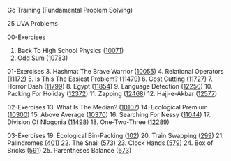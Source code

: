 Go Training (Fundamental Problem Solving)

25 UVA Problems

00-Exercises
1. Back To High School Physics ([10071](https://onlinejudge.org/external/100/10071.pdf))
2. Odd Sum ([10783](https://onlinejudge.org/external/107/10783.pdf))

01-Exercises
3. Hashmat The Brave Warrior ([10055](https://onlinejudge.org/external/100/10055.pdf))
4. Relational Operators ([11172](https://onlinejudge.org/external/111/11172.pdf))
5. Is This The Easiest Problem? ([11479](https://onlinejudge.org/external/114/11479.pdf))
6. Cost Cutting ([11727](https://onlinejudge.org/external/117/11727.pdf))
7. Horror Dash ([11799](https://onlinejudge.org/external/117/11799.pdf))
8. Egypt ([11854](https://onlinejudge.org/external/118/11854.pdf))
9. Language Detection ([12250](https://onlinejudge.org/external/122/12250.pdf))
10. Packing For Holiday ([12372](https://onlinejudge.org/external/123/12372.pdf))
11. Zapping ([12468](https://onlinejudge.org/external/124/12468.pdf))
12. Hajj-e-Akbar ([12577](https://onlinejudge.org/external/125/12577.pdf))

02-Exercises
13. What Is The Median? ([10107](https://onlinejudge.org/external/101/10107.pdf))
14. Ecological Premium ([10300](https://onlinejudge.org/external/103/10300.pdf))
15. Above Average ([10370](https://onlinejudge.org/external/103/10370.pdf))
16. Searching For Nessy ([11044](https://onlinejudge.org/external/110/11044.pdf))
17. Division Of Nlogonia ([11498](https://onlinejudge.org/external/114/11498.pdf))
18. One-Two-Three ([12289](https://onlinejudge.org/external/122/12289.pdf))

03-Exercises
19. Ecological Bin-Packing ([102](https://onlinejudge.org/external/1/102.pdf))
20. Train Swapping ([299](https://onlinejudge.org/external/2/299.pdf))
21. Palindromes ([401](https://onlinejudge.org/external/4/401.pdf))
22. The Snail ([573](https://onlinejudge.org/external/5/573.pdf))
23. Clock Hands ([579](https://onlinejudge.org/external/5/579.pdf))
24. Box of Bricks ([591](https://onlinejudge.org/external/5/591.pdf))
25. Parentheses Balance ([673](https://onlinejudge.org/external/6/673.pdf))
